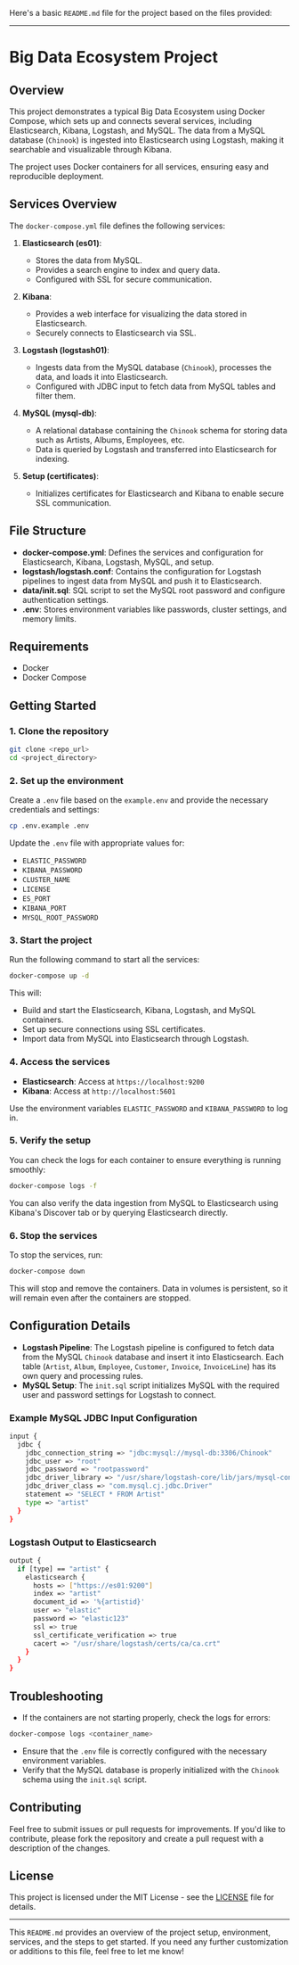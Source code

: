 Here's a basic `README.md` file for the project based on the files provided:

---

# Big Data Ecosystem Project

## Overview

This project demonstrates a typical Big Data Ecosystem using Docker Compose, which sets up and connects several services, including Elasticsearch, Kibana, Logstash, and MySQL. The data from a MySQL database (`Chinook`) is ingested into Elasticsearch using Logstash, making it searchable and visualizable through Kibana. 

The project uses Docker containers for all services, ensuring easy and reproducible deployment. 

## Services Overview

The `docker-compose.yml` file defines the following services:

1. **Elasticsearch (es01)**:
   - Stores the data from MySQL.
   - Provides a search engine to index and query data.
   - Configured with SSL for secure communication.

2. **Kibana**:
   - Provides a web interface for visualizing the data stored in Elasticsearch.
   - Securely connects to Elasticsearch via SSL.

3. **Logstash (logstash01)**:
   - Ingests data from the MySQL database (`Chinook`), processes the data, and loads it into Elasticsearch.
   - Configured with JDBC input to fetch data from MySQL tables and filter them.
   
4. **MySQL (mysql-db)**:
   - A relational database containing the `Chinook` schema for storing data such as Artists, Albums, Employees, etc.
   - Data is queried by Logstash and transferred into Elasticsearch for indexing.

5. **Setup (certificates)**:
   - Initializes certificates for Elasticsearch and Kibana to enable secure SSL communication.
   
## File Structure

- **docker-compose.yml**: Defines the services and configuration for Elasticsearch, Kibana, Logstash, MySQL, and setup.
- **logstash/logstash.conf**: Contains the configuration for Logstash pipelines to ingest data from MySQL and push it to Elasticsearch.
- **data/init.sql**: SQL script to set the MySQL root password and configure authentication settings.
- **.env**: Stores environment variables like passwords, cluster settings, and memory limits.

## Requirements

- Docker
- Docker Compose

## Getting Started

### 1. Clone the repository

```bash
git clone <repo_url>
cd <project_directory>
```

### 2. Set up the environment

Create a `.env` file based on the `example.env` and provide the necessary credentials and settings:

```bash
cp .env.example .env
```

Update the `.env` file with appropriate values for:

- `ELASTIC_PASSWORD`
- `KIBANA_PASSWORD`
- `CLUSTER_NAME`
- `LICENSE`
- `ES_PORT`
- `KIBANA_PORT`
- `MYSQL_ROOT_PASSWORD`

### 3. Start the project

Run the following command to start all the services:

```bash
docker-compose up -d
```

This will:

- Build and start the Elasticsearch, Kibana, Logstash, and MySQL containers.
- Set up secure connections using SSL certificates.
- Import data from MySQL into Elasticsearch through Logstash.

### 4. Access the services

- **Elasticsearch**: Access at `https://localhost:9200`
- **Kibana**: Access at `http://localhost:5601`
  
Use the environment variables `ELASTIC_PASSWORD` and `KIBANA_PASSWORD` to log in.

### 5. Verify the setup

You can check the logs for each container to ensure everything is running smoothly:

```bash
docker-compose logs -f
```

You can also verify the data ingestion from MySQL to Elasticsearch using Kibana's Discover tab or by querying Elasticsearch directly.

### 6. Stop the services

To stop the services, run:

```bash
docker-compose down
```

This will stop and remove the containers. Data in volumes is persistent, so it will remain even after the containers are stopped.

## Configuration Details

- **Logstash Pipeline**: The Logstash pipeline is configured to fetch data from the MySQL `Chinook` database and insert it into Elasticsearch. Each table (`Artist`, `Album`, `Employee`, `Customer`, `Invoice`, `InvoiceLine`) has its own query and processing rules.
- **MySQL Setup**: The `init.sql` script initializes MySQL with the required user and password settings for Logstash to connect.

### Example MySQL JDBC Input Configuration

```bash
input {
  jdbc {
    jdbc_connection_string => "jdbc:mysql://mysql-db:3306/Chinook"
    jdbc_user => "root"
    jdbc_password => "rootpassword"
    jdbc_driver_library => "/usr/share/logstash-core/lib/jars/mysql-connector-j-9.1.0.jar"
    jdbc_driver_class => "com.mysql.cj.jdbc.Driver"
    statement => "SELECT * FROM Artist"
    type => "artist"
  }
}
```

### Logstash Output to Elasticsearch

```bash
output {
  if [type] == "artist" {
    elasticsearch {
      hosts => ["https://es01:9200"]
      index => "artist"
      document_id => '%{artistid}'
      user => "elastic"
      password => "elastic123"
      ssl => true
      ssl_certificate_verification => true
      cacert => "/usr/share/logstash/certs/ca/ca.crt"
    }
  }
}
```

## Troubleshooting

- If the containers are not starting properly, check the logs for errors:

```bash
docker-compose logs <container_name>
```

- Ensure that the `.env` file is correctly configured with the necessary environment variables.
- Verify that the MySQL database is properly initialized with the `Chinook` schema using the `init.sql` script.

## Contributing

Feel free to submit issues or pull requests for improvements. If you'd like to contribute, please fork the repository and create a pull request with a description of the changes.

## License

This project is licensed under the MIT License - see the [LICENSE](LICENSE) file for details.

---

This `README.md` provides an overview of the project setup, environment, services, and the steps to get started. If you need any further customization or additions to this file, feel free to let me know!

